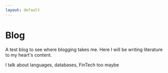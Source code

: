 ```yaml
---
layout: default
---
```


# Blog

A test blog to see where blogging takes me.
Here I will be writing literature to my heart's content.

I talk about languages, databases, FinTech too maybe
